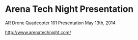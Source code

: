 Arena Tech Night Presentation
========================================

AR Drone Quadcopter 101 Presentation
May 13th, 2014

http://www.arenatechnight.com/
